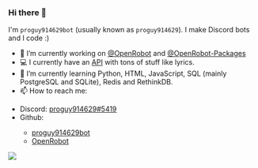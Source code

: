 ### Hi there 👋

I'm `proguy914629bot` (usually known as `proguy914629`). I make Discord bots and I code :)

- 🔭 I’m currently working on <a href="https://github.openrobot.xyz/">@OpenRobot</a> and <a href="https://github.openrobot.xyz/Packages">@OpenRobot-Packages</a>
- 💻 I currently have an <a href="https://api.openrobot.xyz">API</a> with tons of stuff like lyrics.
- 🌱 I’m currently learning Python, HTML, JavaScript, SQL (mainly PostgreSQL and SQLite), Redis and RethinkDB.
- 📫 How to reach me:
<ul>
    <li>Discord: <a href="https://discord.com/users/699839134709317642">proguy914629#5419</a></li>
    <li>Github:</li>
    <ul>
        <li><a href="https://github.com/proguy914629bot">proguy914629bot</a></li>
        <li><a href="https://github.com/OpenRobot">OpenRobot</a></li>
    </ul>
</ul>

![](https://github-readme-stats.vercel.app/api?username=proguy914629bot&show_icons=true&theme=tokyonight)
